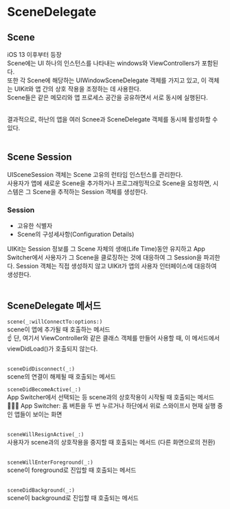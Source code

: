 # SceneDelegate

## Scene
iOS 13 이후부터 등장<br>
Scene에는 UI 하나의 인스턴스를 나타내는 windows와 ViewControllers가 포함된다.<br>
또한 각 Scene에 해당하는 UIWindowSceneDelegate 객체를 가지고 있고, 이 객체는 UIKit와 앱 간의 상호 작용을 조정하는 데 사용한다.<br>
Scene들은 같은 메모리와 앱 프로세스 공간을 공유하면서 서로 동시에 실행된다.<br><br>

결과적으로, 하난의 앱을 여러 Scnee과 SceneDelegate 객체를 동시헤 활성화할 수 있다.<br><br>

## Scene Session
UISceneSession 객체는 Scene 고유의 런타임 인스턴스를 관리한다.<br>
사용자가 앱에 새로운 Scene을 추가하거나 프로그래밍적으로 Scene을 요청하면, 시스템은 그 Scene을 추적하는 Session 객체를 생성한다.<br>

### Session<br>
- 고유한 식별자
- Scene의 구성세사항(Configuration Details)<br>

UIKit는 Session 정보를 그 Scene 자체의 생애(Life Time)동안 유지하고 App Switcher에서 사용자가 그 Scene을 클로징하는 것에 대응하여 그 Session을 파괴한다.
Session 객체는 직접 생성하지 않고 UIKit가 앱의 사용자 인터페이스에 대응하여 생성한다.<br><br>

## SceneDelegate 메서드

`scene(_:willConnectTo:options:)`<br>
scene이 앱에 추가될 때 호출하는 메서드<br>
☝️ 단, 여기서 ViewController와 같은 클래스 객체를 만들어 사용할 때, 이 메서드에서 viewDidLoad()가 호출되지 않는다.<br><br>

`sceneDidDisconnect(_:)`<br>
scene의 연결이 해제될 때 호출되는 메서드<br>

`sceneDidBecomeActive(_:)`<br>
App Switcher에서 선택되는 등 scene과의 상호작용이 시작될 때 호출되는 메서드
<br>
💁🏻‍♀️ App Switcher: 홈 버튼을 두 번 누르거나 하단에서 위로 스와이프시 현재 실행 중인 앱들이 보이는 화면<br><br>

`sceneWillResignActive(_:)`<br>
사용자가 scene과의 상호작용을 중지할 때 호출되는 메서드 (다른 화면으로의 전환)<br><br>

`sceneWillEnterForeground(_:)`<br>
scene이 foreground로 진입할 때 호출되는 메서드<br><br>

`sceneDidBackground(_:)` <br>
scene이 background로 진입할 때 호출되는 메서드



